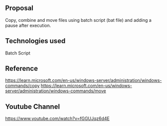 
Proposal
-----------------------------------------------------------------------------------------
Copy, combine and move files using batch script (bat file) and adding a pause after execution.

Technologies used
-----------------------------------------------------------------------------------------
Batch Script

Reference
-----------------------------------------------------------------------------------------
https://learn.microsoft.com/en-us/windows-server/administration/windows-commands/copy
https://learn.microsoft.com/en-us/windows-server/administration/windows-commands/move

Youtube Channel
-----------------------------------------------------------------------------------------
https://www.youtube.com/watch?v=fGGUJqz6d4E
